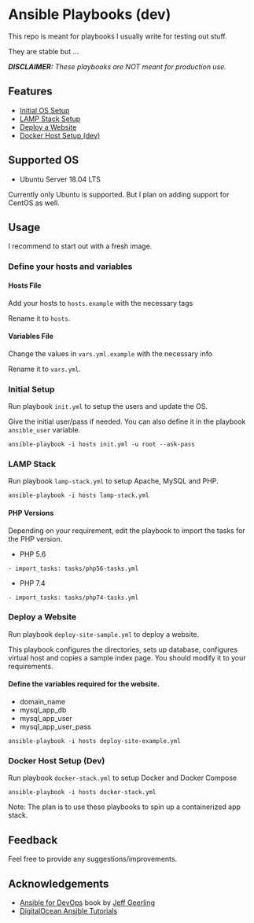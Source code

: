 # Ansible Playbooks (dev)
This repo is meant for playbooks I usually write for testing out stuff.

They are stable but ...

***_DISCLAIMER:_** These playbooks are NOT meant for production use.*

## Features
* [Initial OS Setup](#initial-setup)
* [LAMP Stack Setup](#lamp-stack)
* [Deploy a Website](#deploy-a-website)
* [Docker Host Setup (dev)](#Docker-Host-Setup-(Dev))

## Supported OS
* Ubuntu Server 18.04 LTS

Currently only Ubuntu is supported. But I plan on adding support for CentOS as well.

## Usage

I recommend to start out with a fresh image.

### Define your hosts and variables

#### Hosts File
Add your hosts to `hosts.example` with the necessary tags

Rename it to `hosts`.

#### Variables File
Change the values in `vars.yml.example` with the necessary info

Rename it to `vars.yml`.

### Initial Setup

Run playbook `init.yml` to setup the users and update the OS.

Give the initial user/pass if needed. You can also define it in the playbook `ansible_user` variable.

```
ansible-playbook -i hosts init.yml -u root --ask-pass
```

### LAMP Stack
Run playbook `lamp-stack.yml` to setup Apache, MySQL and PHP.

```
ansible-playbook -i hosts lamp-stack.yml
```

#### PHP Versions
Depending on your requirement, edit the playbook to import the tasks for the PHP version.

* PHP 5.6
```
- import_tasks: tasks/php56-tasks.yml
```
* PHP 7.4
```
- import_tasks: tasks/php74-tasks.yml
```

### Deploy a Website
Run playbook `deploy-site-sample.yml` to deploy a website.

This playbook configures the directories, sets up database, configures virtual host and copies a sample index page. You should modify it to your requirements.

#### Define the variables required for the website.
* domain_name
* mysql_app_db
* mysql_app_user
* mysql_app_user_pass

```
ansible-playbook -i hosts deploy-site-example.yml
```

### Docker Host Setup (Dev)
Run playbook `docker-stack.yml` to setup Docker and Docker Compose
```
ansible-playbook -i hosts docker-stack.yml
```
Note: The plan is to use these playbooks to spin up a containerized app stack.

## Feedback
Feel free to provide any suggestions/improvements.

## Acknowledgements
* [Ansible for DevOps](https://leanpub.com/ansible-for-devops) book by [Jeff Geerling](https://github.com/geerlingguy/)
* [DigitalOcean Ansible Tutorials](https://www.digitalocean.com/community/tags/ansible)